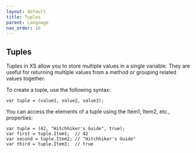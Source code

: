 ```yaml
---
layout: default
title: Tuples
parent: Language
nav_order: 16
---
```


## Tuples

Tuples in XS allow you to store multiple values in a single variable. They are useful for returning multiple values from a method or grouping related values together.

To create a tuple, use the following syntax:

```xs
var tuple = (value1, value2, value3);
```

You can access the elements of a tuple using the Item1, Item2, etc., properties:

```xs
var tuple = (42, "Hitchhiker's Guide", true);
var first = tuple.Item1;  // 42
var second = tuple.Item2; // "Hitchhiker's Guide"
var third = tuple.Item3;  // true
```
